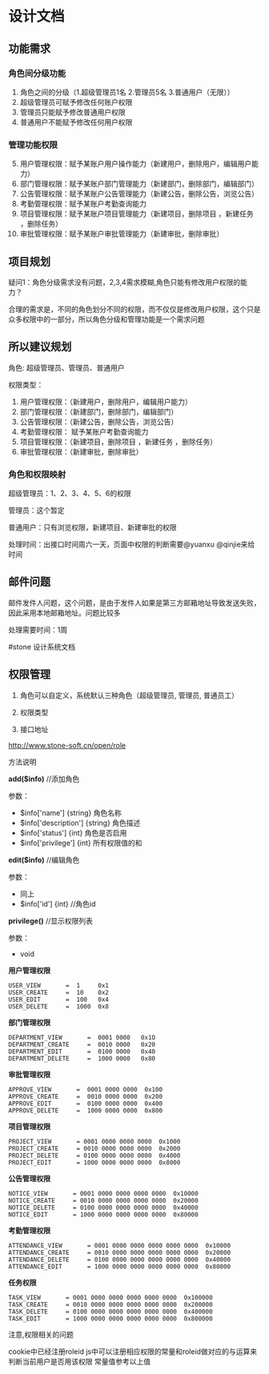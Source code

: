 # 设计文档

## 功能需求

### 角色间分级功能

1.	角色之间的分级（1.超级管理员1名  2.管理员5名  3.普通用户（无限））
2.	超级管理员可赋予修改任何账户权限
3.	管理员只能赋予修改普通用户权限
4.	普通用户不能赋予修改任何用户权限

### 管理功能权限
5.	用户管理权限：赋予某账户用户操作能力（新建用户，删除用户，编辑用户能力）
6.	部门管理权限：赋予某账户部门管理能力（新建部门，删除部门，编辑部门）
7.	公告管理权限：赋予某账户公告管理能力（新建公告，删除公告，浏览公告）
8.	考勤管理权限：赋予某账户考勤查询能力
9.	项目管理权限：赋予某账户项目管理能力（新建项目，删除项目 ，新建任务 ，删除任务）
10.	审批管理权限：赋予某账户审批管理能力（新建审批，删除审批）

## 项目规划

疑问1：角色分级需求没有问题，2,3,4需求模糊,角色只能有修改用户权限的能力？

合理的需求是，不同的角色划分不同的权限，而不仅仅是修改用户权限，这个只是众多权限中的一部分，所以角色分级和管理功能是一个需求问题

## 所以建议规划

角色: 超级管理员、管理员、普通用户

权限类型：

1.	用户管理权限：（新建用户，删除用户，编辑用户能力）
2.	部门管理权限：（新建部门，删除部门，编辑部门）
3.	公告管理权限：（新建公告，删除公告，浏览公告）
4.	考勤管理权限： 赋予某账户考勤查询能力
5.	项目管理权限：（新建项目，删除项目 ，新建任务 ，删除任务）
6.	审批管理权限：（新建审批，删除审批）

### 角色和权限映射

超级管理员：1、2、3、4、5、6的权限

管理员：这个暂定

普通用户：只有浏览权限，新建项目、新建审批的权限

处理时间：出接口时间周六一天，页面中权限的判断需要@yuanxu @qinjie来给时间

## 邮件问题

邮件发件人问题，这个问题，是由于发件人如果是第三方邮箱地址导致发送失败，因此采用本地邮箱地址。问题比较多

处理需要时间：1周 


#stone 设计系统文档

## 权限管理

1. 角色可以自定义，系统默认三种角色（超级管理员, 管理员, 普通员工）

2. 权限类型

3. 接口地址
    
http://www.stone-soft.cn/open/role

方法说明
    
**add($info)**   //添加角色

参数：

- $info['name'] {string} 角色名称
- $info['description'] {string} 角色描述
- $info['status']  {int} 角色是否启用
- $info['privilege'] {int} 所有权限值的和

**edit($info)**  //编辑角色

参数：

- 同上
- $info['id'] {int} //角色id

**privilege()**  //显示权限列表

参数：

- void 
    
**用户管理权限**

    USER_VIEW       =  1     0x1
    USER_CREATE     =  10    0x2
    USER_EDIT       =  100   0x4
    USER_DELETE     =  1000  0x8

**部门管理权限**

    DEPARTMENT_VIEW       =  0001 0000   0x1O
    DEPARTMENT_CREATE     =  0010 0000   0x20
    DEPARTMENT_EDIT       =  0100 0000   0x40
    DEPARTMENT_DELETE     =  1000 0000   0x80

**审批管理权限**
  
    APPROVE_VIEW       =  0001 0000 0000  0x100
    APPROVE_CREATE     =  0010 0000 0000  0x200
    APPROVE_EDIT       =  0100 0000 0000  0x400
    APPROVE_DELETE     =  1000 0000 0000  0x800
  
**项目管理权限**
    
    PROJECT_VIEW       = 0001 0000 0000 0000  0x1000
    PROJECT_CREATE     = 0010 0000 0000 0000  0x2000
    PROJECT_DELETE     = 0100 0000 0000 0000  0x4000
    PROJECT_EDIT       = 1000 0000 0000 0000  0x8000

**公告管理权限**

    NOTICE_VIEW       = 0001 0000 0000 0000 0000  0x10000
    NOTICE_CREATE     = 0010 0000 0000 0000 0000  0x20000
    NOTICE_DELETE     = 0100 0000 0000 0000 0000  0x40000
    NOTICE_EDIT       = 1000 0000 0000 0000 0000  0x80000

**考勤管理权限**

    ATTENDANCE_VIEW       = 0001 0000 0000 0000 0000 0000  0x10000
    ATTENDANCE_CREATE     = 0010 0000 0000 0000 0000 0000  0x20000
    ATTENDANCE_DELETE     = 0100 0000 0000 0000 0000 0000  0x40000
    ATTENDANCE_EDIT       = 1000 0000 0000 0000 0000 0000  0x80000

**任务权限**

    TASK_VIEW       = 0001 0000 0000 0000 0000 0000  0x100000
    TASK_CREATE     = 0010 0000 0000 0000 0000 0000  0x200000
    TASK_DELETE     = 0100 0000 0000 0000 0000 0000  0x400000
    TASK_EDIT       = 1000 0000 0000 0000 0000 0000  0x800000

注意,权限相关的问题

cookie中已经注册roleid js中可以注册相应权限的常量和roleid做对应的与运算来判断当前用户是否用该权限
常量值参考以上值





